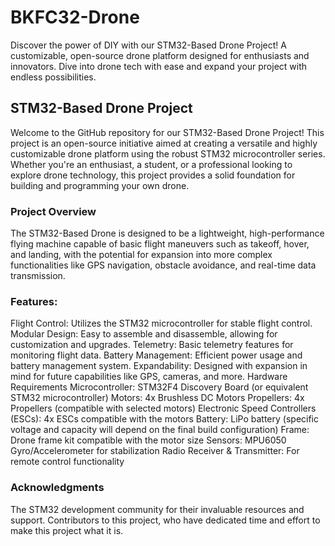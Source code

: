 # BKFC32-Drone
Discover the power of DIY with our STM32-Based Drone Project! A customizable, open-source drone platform designed for enthusiasts and innovators. Dive into drone tech with ease and expand your project with endless possibilities.

## **STM32-Based Drone Project**
Welcome to the GitHub repository for our STM32-Based Drone Project! This project is an open-source initiative aimed at creating a versatile and highly customizable drone platform using the robust STM32 microcontroller series. Whether you're an enthusiast, a student, or a professional looking to explore drone technology, this project provides a solid foundation for building and programming your own drone.

### **Project Overview**
The STM32-Based Drone is designed to be a lightweight, high-performance flying machine capable of basic flight maneuvers such as takeoff, hover, and landing, with the potential for expansion into more complex functionalities like GPS navigation, obstacle avoidance, and real-time data transmission.

### **Features:**
Flight Control: Utilizes the STM32 microcontroller for stable flight control.
Modular Design: Easy to assemble and disassemble, allowing for customization and upgrades.
Telemetry: Basic telemetry features for monitoring flight data.
Battery Management: Efficient power usage and battery management system.
Expandability: Designed with expansion in mind for future capabilities like GPS, cameras, and more.
Hardware Requirements
Microcontroller: STM32F4 Discovery Board (or equivalent STM32 microcontroller)
Motors: 4x Brushless DC Motors
Propellers: 4x Propellers (compatible with selected motors)
Electronic Speed Controllers (ESCs): 4x ESCs compatible with the motors
Battery: LiPo battery (specific voltage and capacity will depend on the final build configuration)
Frame: Drone frame kit compatible with the motor size
Sensors: MPU6050 Gyro/Accelerometer for stabilization
Radio Receiver & Transmitter: For remote control functionality

### **Acknowledgments**
The STM32 development community for their invaluable resources and support.
Contributors to this project, who have dedicated time and effort to make this project what it is.
